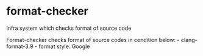 # format-checker
Infra system which checks format of source code

Format-checker checks format of source codes in condition below:
    - clang-format-3.9
    - format style: Google